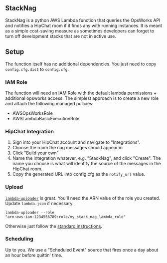 ## StackNag

StackNag is a python AWS Lambda function that queries the OpsWorks API and 
notifies a HipChat room if it finds any with running instances. It is meant as
a simple cost-saving measure as sometimes developers can forget to turn off 
development stacks that are not in active use.

## Setup

The function itself has no additional dependencies. You just need to copy 
`config.cfg.dist` to `config.cfg`.

### IAM Role

The function will need an IAM Role with the default lambda permissions + additional
opsworks access. The simplest approach is to create a new role and attach the
following managed policies:

* AWSOpsWorksRole
* AWSLambdaBasicExecutionRole

### HipChat Integration

1. Sign into your HipChat account and navigate to "Integrations". 
1. Choose the room the nag messages should appear in
1. Click "Build your own"
1. Name the integration whatever, e.g. "StackNag", and click "Create".
The name you choose is what will identify the source of the messages in the HipChat room.
1. Copy the generated URL into config.cfg as the `notify_url` value.

### Upload

[`lambda-uploader`](https://github.com/rackerlabs/lambda-uploader) is great. 
You'll need the ARN value of the role you created. Update `lambda.json` if 
necessary.

`lambda-uploader --role "arn:aws:iam:1234556789:role/my_stack_nag_lambda_role"`

Otherwise just follow the 
[standard instructions](http://docs.aws.amazon.com/lambda/latest/dg/lambda-python-how-to-create-deployment-package.html).

### Scheduling

Up to you. We use a "Scheduled Event" source that fires once a day about an hour before
quittin' time.
